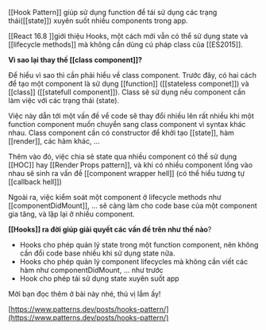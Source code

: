 [[Hook Pattern]] giúp sử dụng function để tái sử dụng các trạng thái([[state]]) xuyên suốt nhiều components trong app.

[[React 16.8 ]]giới thiệu Hooks, một cách mới vẫn có thể sử dụng state và [[lifecycle methods]] mà không cần dùng cú pháp class của [[ES2015]].

**Vì sao lại thay thế [[class component]]?**

Để hiểu vì sao thì cần phải hiểu về class component. Trước đây, có hai cách để tạo một component là sử dụng [[function]] ([[stateless componet]]) và [[class]] ([[statefull component]]). Class sẽ sử dụng nếu component cần làm việc với các trạng thái (state).

Việc này dẫn tới một vấn đề vể code sẽ thay đổi nhiều lên rất nhiều khi một function component muốn chuyển sang class component vì syntax khác nhau. Class component cần có constructor để khởi tạo [[state]], hàm [[render]], các hàm khác, ...

Thêm vào đó, việc chia sẻ state qua nhiều component có thể sử dụng [[HOC]] hay [[Render Props pattern]], và khi có nhiều component lồng vào nhau sẽ sinh ra vấn đề [[component wrapper hell]] (có thể hiểu tương tự [[callback hell]])

Ngoài ra, việc kiểm soát một component ở lifecycle methods như [[componentDidMount]], ... sẽ càng làm cho code base của một component gia tăng, và lặp lại ở nhiều component.

**[[Hooks]] ra đời giúp giải quyết các vấn đề trên như thế nào**?

-   Hooks cho phép quản lý state trong một function component, nên không cần đổi code base nhiều khi sử dụng state nữa.
-   Hooks cho phép quản lý component lifecycles mà không cần viết các hàm như componentDidMount, ... như trước
-   Hook cho phép tái sử dụng state xuyên suốt app

Mời bạn đọc thêm ở bài này nhé, thú vị lắm ấy!

[](https://www.patterns.dev/posts/hooks-pattern/)[https://www.patterns.dev/posts/hooks-pattern/](https://www.patterns.dev/posts/hooks-pattern/)
